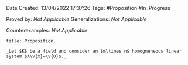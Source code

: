<br />
<br />

Date Created: 13/04/2022 17:37:26
Tags: #Proposition #In_Progress

Proved by: _Not Applicable_
Generalizations: _Not Applicable_

Counterexamples: _Not Applicable_

``` ad-Proposition
title: Proposition.

_Let $K$ be a field and consider an $m\times n$ homogneneous linear system $A\v{x}=\v{0}$._

```
